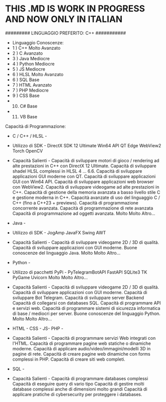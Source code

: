 #  THIS .MD IS WORK IN PROGRESS AND NOW ONLY IN ITALIAN #



#########   LINGUAGGIO PREFERITO: C++   ###########
- Linguaggio				Conoscenze:
- 1 ) C++				Molto Avanzato				
- 2 ) C					Avanzato	
- 3 ) Java				Mediocre
- 4 ) Python				Mediocre
- 5 ) JS				Mediocre
- 6 ) HLSL				Molto Avanzato
- 6 ) SQL				Base
- 7 ) HTML				Avanzato
- 7 ) PHP				Mediocre
- 9 ) CSS				Base
- 10) C#				Base
- 11) VB				Base

Capacità di Programmazione:
- C / C++ / HLSL -
 
- Utilizzo di SDK - 
DirectX SDK 12 Ultimate
Win64 API
QT
Edge WebView2
Torch
OpenCV

 - Capacità Salienti - 
Capacità di sviluppare motori di gioco / rendering ad alte prestazioni in C++ con DirectX 12 Ultimate.
Capacità di sviluppare shadel HLSL complessi in HLSL 4 ... 6.6.
Capacità di sviluppare applicazioni GUI moderne con QT.
Capacità di sviluppare applicazioni GUI con Win64 API.
Capacità di sviluppare applicazioni web browser con WebView2.
Capacità di sviluppare videogame ad alte prestazioni in C++.
Capacità di gestione della memoria avanzata a basso livello stile C e gestione moderna in C++.
Capacità avanzate di uso del linguaggio C / C++ (fino a C++23 + previews).
Capacità di programmazione concorrente avanzata.
Capacità di programmazione di rete avanzata
Capacità di programmazione ad oggetti avanzata.
Molto Molto Altro...


- Java - 
- Utilizzo di SDK - 
JogAmp
JavaFX
Swing
AWT

 - Capacità Salienti - 
Capacità di sviluppare videogame 2D / 3D di qualità.
Capacità di sviluppare applicazioni con GUI moderne.
Buone conoscenze del linguaggio Java.
Molto Molto Altro…

- Python - 
- Utilizzo di pacchetti PyPi - 
PyTelegramBotAPI
FastAPI
SQLite3
TK
PyGame
Uvicorn
Molto Molto Altro…

 - Capacità Salienti - 
Capacità di sviluppare videogame 2D / 3D di qualità.
Capacità di sviluppare applicazioni con GUI moderne.
Capacità di sviluppare Bot Telegram.
Capacità di sviluppare server Backend 
Capacità di collegarsi con databases SQL.
Capacità di programmare API e servizi web.
Capacità di programmare sistemi di sicurezza informatica di base / mediocri per server.
Buone conoscenze del linguaggio Python.
Molto Molto Altro…

- HTML - CSS - JS- PHP - 
- Capacità Salienti - 
Capacità di programmare servizi Web integrati con l'HTML.
Capacità di programmare pagine web statiche o dinamiche moderne.
Capacità di applicare audio/video/immagini/modelli 3D in pagine di rete.
Capacità di creare pagine web dinamiche con forms complessi in PHP.
Capacità di creare siti web completi.

- SQL - 
- Capacità Salienti - 
Capacità di programmare databases complessi
Capacità di eseguire query di vario tipo
Capacità di gestire molti database complessi anche di dimensioni molto grandi
Capacità di applicare pratiche di cybersecurity per proteggere i databases.

